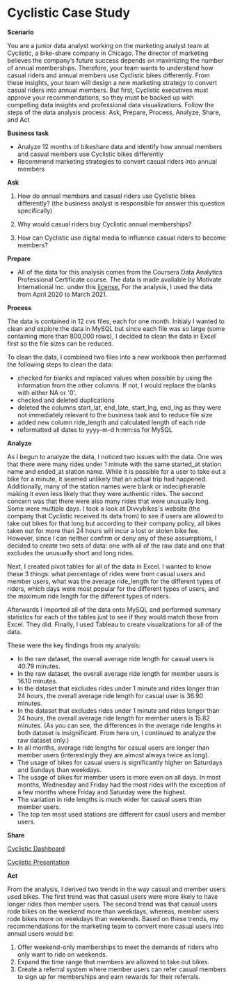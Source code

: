 # Cyclistic Case Study

**Scenario** 

You are a junior data analyst working on the marketing analyst team at Cyclistic, a bike-share
company in Chicago. The director of marketing believes the company’s future success
depends on maximizing the number of annual memberships. Therefore, your team wants to
understand how casual riders and annual members use Cyclistic bikes differently. From these
insights, your team will design a new marketing strategy to convert casual riders into annual
members. But first, Cyclistic executives must approve your recommendations, so they must be
backed up with compelling data insights and professional data visualizations. Follow the steps of 
the data analysis process: Ask, Prepare, Process, Analyze, Share, and Act

**Business task** 

* Analyze 12 months of bikeshare data and identify how annual members and casual members use Cyclistic bikes differently
* Recommend marketing strategies to convert casual riders into annual members

**Ask** 
1. How do annual members and casual riders use Cyclistic bikes differently? (the business analyst is responsible for answer this question specifically)

2. Why would casual riders buy Cyclistic annual memberships?

3. How can Cyclistic use digital media to influence casual riders to become members?

**Prepare** 

* All of the data for this analysis comes from the Coursera Data Analytics Professional Certificate course. The data is made available by
Motivate International Inc. under this <a href="https://https://divvybikes.com/data-license-agreement">license.</a> For the analysis, I used the data from April 2020 to March 2021. 


**Process** 

The data is contained in 12 cvs files, each for one month. Initialy I wanted to clean and explore the data in MySQL but since each file was so large (some containing more than 800,000 rows), I decided to clean the data in Excel first so the file sizes can be reduced.

To clean the data, I combined two files into a new workbook then performed the following steps to clean the data:

* checked for blanks and replaced values when possible by using the information from the other columns. If not, I would replace the blanks with either NA or '0'.
* checked and deleted duplications
* deleted the columns start_lat, end_late, start_lng, end_lng as they were not immediately relevant to the business task and to reduce file size
* added new column ride_length and calculated length of each ride
* reformatted all dates to yyyy-m-d h:mm:ss for MySQL

**Analyze** 

As I begun to analyze the data, I noticed two issues with the data. One was that there were many rides under 1 minute with the same started_at station name and ended_at station name. 
While it is possible for a user to take out a bike for a minute, it seemed unlikely that an actual trip had happened. Additionally, many of the station names were blank or indecipherable 
making it even less likely that they were authentic rides. The second concern was that there were also many rides that were unusually long. Some were multiple days. I took a look at 
Divvybikes's website (the company that Cyclistic received its data from) to see if users are allowed to take out bikes for that long but according to their company policy, all bikes 
taken out for more than 24 hours will incur a lost or stolen bike fee. However, since I can neither confirm or deny any of these assumptions, I decided to create two sets of data: 
one with all of the raw data and one that excludes the unusually short and long rides. 

Next, I created pivot tables for all of the data in Excel. I wanted to know these 3 things: what percentage of rides were from casual users and member users, what was the average ride_length for the different types of riders, which days were most popular for the different types of users, and the maximum ride length for the different types of riders.

Afterwards I imported all of the data onto MySQL and performed summary statistics for each of the tables just to see if they would match those from Excel. They did. Finally, I used Tableau to create visualizations for all of the data.

These were the key findings from my analysis:

* In the raw dataset, the overall average ride length for casual users is 40.79 minutes.
* In the raw dataset, the overall average ride length for member users is 16.10 minutes.
* In the dataset that excludes rides under 1 minute and rides longer than 24 hours, the overall average ride length for casual user is 36.90 minutes.
* In the dataset that excludes rides under 1 minute and rides longer than 24 hours, the overall average ride length for member users is 15.82 minutes.
  (As you can see, the differences in the average ride lengths in both dataset is insignificant. From here on, I continued to analyze the raw dataset only.)
* In all months, average ride lengths for casual users are longer than member users (interestingly they are almost always twice as long).
* The usage of bikes for casual users is significantly higher on Saturdays and Sundays than weekdays.
* The usage of bikes for member users is more even on all days. In most months, Wednesday and Friday had the most rides with the exception of a few months where Friday and Saturday were the highest.
* The variation in ride lengths is much wider for casual users than member users. 
* The top ten most used stations are different for causl users and member users.

**Share** 

<a href="https://public.tableau.com/app/profile/hui.liang/viz/CyclisticDashboard_17286675905190/CyclisticDashboard">Cyclistic Dashboard</a>

<a href="https://public.tableau.com/app/profile/hui.liang/viz/CyclisticCaseStudyPresentation_17285842100070/CyclisticPresentation">Cyclistic Presentation</a>



**Act**

From the analysis, I derived two trends in the way casual and member users used bikes. The first trend was that casual users were more likely to have longer rides than member users. The second trend was that casual users rode bikes on the weekend more than weekdays, whereas, member users rode bikes more on weekdays than weekends. Based on these trends, my recommendations for the marketing team to convert more casual users into annual users would be:

1. Offer weekend-only memberships to meet the demands of riders who only want to ride on weekends.
2. Expand the time range that members are allowed to take out bikes.
3. Create a referral system where member users can refer casual members to sign up for memberships and earn rewards for their referrals. 

